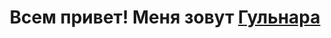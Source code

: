 <h1 align="center">Всем привет! Меня зовут <a href="https://disk.yandex.ru/i/5wozIxgiFTTkgg" target="_blank">Гульнара </a>
